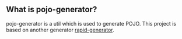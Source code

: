 ## What is pojo-generator?

pojo-generator is a util which is used to generate POJO. This project is based on another generator [rapid-generator](https://code.google.com/archive/p/rapid-generator/).